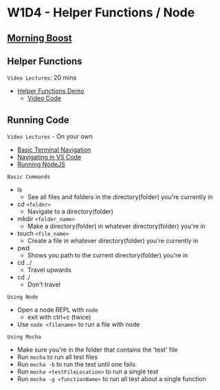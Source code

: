 # W1D4 - Helper Functions / Node

## [Morning Boost]

## Helper Functions

`Video Lectures`: 20 mins

- [Helper Functions Demo]
  - [Video Code](./code-it-out/helperFunction.js)

## Running Code

`Video Lectures` - On your own

- [Basic Terminal Navigation]
- [Navigating in VS Code]
- [Running NodeJS]

`Basic Commands`

- ls
  - See all files and folders in the directory(folder) you're currently in
- cd `<folder>`
  - Navigate to a directory(folder)
- mkdir `<folder_name>`
  - Make a directory(folder) in whatever directory(folder) you're in
- touch `<file_name>`
  - Create a file in whatever directory(folder) you're currently in
- pwd
  - Shows you path to the current directory(folder) you're in
- cd ../
  - Travel upwards
- cd ./
  - Don't travel

`Using Node`

- Open a node REPL with `node`
  - exit with ctrl+c (twice)
- Use `node <filename>` to run a file with node

`Using Mocha`

- Make sure you're in the folder that contains the 'test' file
- Run `mocha` to run all test files
- Run `mocha -b` to run the test until one fails
- Run `mocha <testFileLocation>` to run a single test
- Run `mocha -g <functionName>` to run all test about a single function

[Morning Boost]: https://open.appacademy.io/learn/js-py---aug-2022-cohort-2-online/week-1---intro-to-javascript/thursday-morning-boost
[Helper Functions Demo]: https://open.appacademy.io/learn/js-py---aug-2022-cohort-2-online/week-1---intro-to-javascript/helper-functions-demo
[Basic Terminal Navigation]: https://open.appacademy.io/learn/js-py---aug-2022-cohort-2-online/week-2---intro-to-javascript/basic-terminal-navigation
[Navigating in VS Code]: https://open.appacademy.io/learn/js-py---aug-2022-cohort-2-online/week-2---intro-to-javascript/navigating-in-vs-code
[Running NodeJS]: https://open.appacademy.io/learn/js-py---aug-2022-cohort-2-online/week-2---intro-to-javascript/running-nodejs
